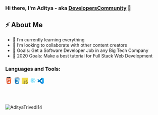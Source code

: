 ### Hi there, I'm Aditya - aka [DevelopersCommunity][instagram] 👋


## ⚡ About Me
- 🌱 I’m currently learning everything
- 👯 I’m looking to collaborate with other content creators
- 🥅 Goals: Get a Software Developer Job in any Big Tech Company
- 🥅 2020 Goals: Make a best tutorial for Full Stack Web Development
<!-- ### Connect with me:

[<img align="left" alt="adityatrivedi-profile.netlify.app/" width="22px" src="https://raw.githubusercontent.com/iconic/open-iconic/master/svg/globe.svg" />][website]
[<img align="left" alt="Developers Community | YouTube" width="22px" src="https://cdn.jsdelivr.net/npm/simple-icons@v3/icons/youtube.svg" />][youtube]
[<img align="left" alt="Aditya Trivedi | LinkedIn" width="22px" src="https://cdn.jsdelivr.net/npm/simple-icons@v3/icons/linkedin.svg" />][linkedin]
[<img align="left" alt="developers_community_._ | Instagram" width="22px" src="https://cdn.jsdelivr.net/npm/simple-icons@v3/icons/instagram.svg" />][instagram] -->


### Languages and Tools:

<code><img alt="HTML5" width="22px" src="https://raw.githubusercontent.com/github/explore/80688e429a7d4ef2fca1e82350fe8e3517d3494d/topics/html/html.png" /></code>
<code><img alt="CSS3" width="22px" src="https://raw.githubusercontent.com/github/explore/80688e429a7d4ef2fca1e82350fe8e3517d3494d/topics/css/css.png" /></code>
<code><img alt="JavaScript" width="20px" src="https://raw.githubusercontent.com/github/explore/80688e429a7d4ef2fca1e82350fe8e3517d3494d/topics/javascript/javascript.png" /></code>
<code><img alt="React" width="22px" src="https://raw.githubusercontent.com/github/explore/80688e429a7d4ef2fca1e82350fe8e3517d3494d/topics/react/react.png" /></code>
<code><img alt="Visual Studio Code" width="20px" src="https://raw.githubusercontent.com/github/explore/80688e429a7d4ef2fca1e82350fe8e3517d3494d/topics/visual-studio-code/visual-studio-code.png" /></code>
<!-- <code><img alt="SQL" width="20px" src="https://raw.githubusercontent.com/github/explore/80688e429a7d4ef2fca1e82350fe8e3517d3494d/topics/sql/sql.png" /></code>
<code><img alt="MySQL" width="20px" src="https://raw.githubusercontent.com/github/explore/80688e429a7d4ef2fca1e82350fe8e3517d3494d/topics/mysql/mysql.png" /></code>
<code><img alt="MongoDB" width="20px" src="https://raw.githubusercontent.com/github/explore/80688e429a7d4ef2fca1e82350fe8e3517d3494d/topics/mongodb/mongodb.png" /></code>
<code><img alt="Git" width="20px" src="https://raw.githubusercontent.com/github/explore/80688e429a7d4ef2fca1e82350fe8e3517d3494d/topics/git/git.png" /></code>
<code><img alt="GitHub" width="20px" src="https://raw.githubusercontent.com/github/explore/78df643247d429f6cc873026c0622819ad797942/topics/github/github.png" /></code>
<code><img alt="Terminal" width="20px" src="https://raw.githubusercontent.com/github/explore/80688e429a7d4ef2fca1e82350fe8e3517d3494d/topics/terminal/terminal.png" /></code> -->

<br />

<img alt="" src="https://github-readme-stats.vercel.app/api?username=AdityaTrivedi14&theme=dark&count_private=true&show_icons=truehow_icons=true&hide_border=true" />

<p><img  src="https://github-readme-streak-stats.herokuapp.com/?user=AdityaTrivedi14&theme=dark" alt="AdityaTrivedi14" /></p>

<!-- <br /> -->

<!-- ### 📺 Latest YouTube Videos -->

<!-- YOUTUBE:START -->
<!-- - [Netflix Clone Website Using HTML,CSS and JS](https://www.youtube.com/playlist?list=PLLASG6XOyMpZUu3-VfMvCEbYntQ-QeiuP)
- [T-rex Dinasour Game using Javascript | Easiest Javascript Game ever for beginners using HTML,CSS,JS](https://youtu.be/wMUEbTuc92w)
- [Make ChatBot Using HTML,CSS And JS. For beginners | Chatbot using JavaScript HTML and CSS](https://youtu.be/P0ZOURGnT3E)
- [Landing Page design using HTML and CSS (2020).For E-Commerce](https://youtu.be/13Kc3fQeBkQ)
- [Animated Typing Effect using Typed.js | Jquery Plugin Tutorial using Html and css | jQuery](https://youtu.be/3QQx3axNceY) -->
<!-- YOUTUBE:END -->

<!-- ➡️ [more videos...](https://www.youtube.com/channel/UCAIB85TBHwsZ2Jwk02UrgYg?view_as=subscriber)
--- -->
[website]: https://adityatrivedi-profile.netlify.app/
[youtube]: https://www.youtube.com/channel/UCAIB85TBHwsZ2Jwk02UrgYg?view_as=subscriber
[instagram]: https://www.instagram.com/developers_community_._/
[linkedin]: https://www.linkedin.com/in/aditya-trivedi-788b5719a/
[webdevplaylist]: https://www.youtube.com/playlist?list=PLLASG6XOyMpaPGfVru5ViLLzADyRfPpoK
[jsplaylist]: https://www.youtube.com/playlist?list=PLLASG6XOyMpbpzF0XP9viZg7jv02ZhUqd
[cssplaylist]: https://www.youtube.com/playlist?list=PLLASG6XOyMpa4VoQsGWxPdrCNGiPQSC9s
[reactplaylist]:https://www.youtube.com/channel/UCAIB85TBHwsZ2Jwk02UrgYg?view_as=subscriber
